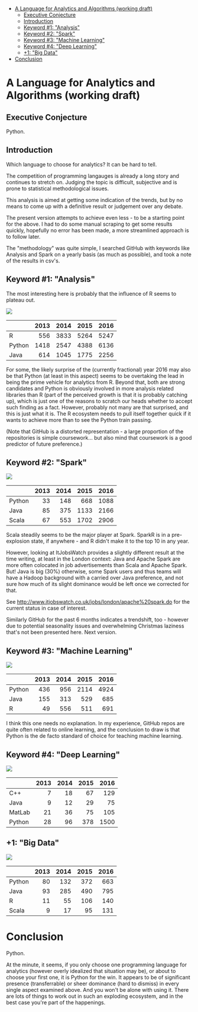 -   [A Language for Analytics and Algorithms
    (working draft)](#a-language-for-analytics-and-algorithms-working-draft)
    -   [Executive Conjecture](#executive-conjecture)
    -   [Introduction](#introduction)
    -   [Keyword \#1: "Analysis"](#keyword-1-analysis)
    -   [Keyword \#2: "Spark"](#keyword-2-spark)
    -   [Keyword \#3: "Machine Learning"](#keyword-3-machine-learning)
    -   [Keyword \#4: "Deep Learning"](#keyword-4-deep-learning)
    -   [+1: "Big Data"](#big-data)
-   [Conclusion](#conclusion)

A Language for Analytics and Algorithms (working draft)
=======================================================

Executive Conjecture
--------------------

Python.

Introduction
------------

Which language to choose for analytics? It can be hard to tell.

The competition of programming langauges is already a long story and
continues to stretch on. Judging the topic is difficult, subjective and
is prone to statistical methodological issues.

This analysis is aimed at getting some indication of the trends, but by
no means to come up with a definitive result or judgement over any
debate.

The present version attempts to achieve even less - to be a starting
point for the above. I had to do some manual scraping to get some
results quickly, hopefully no error has been made, a more streamlined
approach is to follow later.

The "methodology" was quite simple, I searched GitHub with keywords like
Analysis and Spark on a yearly basis (as much as possible), and took a
note of the results in csv's.

Keyword \#1: "Analysis"
-----------------------

The most interesting here is probably that the influence of R seems to
plateau out.

![](analysis_files/figure-markdown_strict/unnamed-chunk-2-1.png)

<table>
<thead>
<tr class="header">
<th></th>
<th align="right">2013</th>
<th align="right">2014</th>
<th align="right">2015</th>
<th align="right">2016</th>
</tr>
</thead>
<tbody>
<tr class="odd">
<td>R</td>
<td align="right">556</td>
<td align="right">3833</td>
<td align="right">5264</td>
<td align="right">5247</td>
</tr>
<tr class="even">
<td>Python</td>
<td align="right">1418</td>
<td align="right">2547</td>
<td align="right">4388</td>
<td align="right">6136</td>
</tr>
<tr class="odd">
<td>Java</td>
<td align="right">614</td>
<td align="right">1045</td>
<td align="right">1775</td>
<td align="right">2256</td>
</tr>
</tbody>
</table>

For some, the likely surprise of the (currently fractional) year 2016
may also be that Python (at least in this aspect) seems to be overtaking
the lead in being the prime vehicle for analytics from R. Beyond that,
both are strong candidates and Python is obviously involved in more
analysis related libraries than R (part of the perceived growth is that
it is probably catching up), which is just one of the reasons to scratch
our heads whether to accept such finding as a fact. However, probably
not many are that surprised, and this is just what it is. The R
ecosystem needs to pull itself together quick if it wants to achieve
more than to see the Python train passing.

(Note that GitHub is a distorted representation - a large proportion of
the repositories is simple coursework... but also mind that coursework
is a good predictor of future preference.)

Keyword \#2: "Spark"
--------------------

![](analysis_files/figure-markdown_strict/unnamed-chunk-3-1.png)

<table>
<thead>
<tr class="header">
<th></th>
<th align="right">2013</th>
<th align="right">2014</th>
<th align="right">2015</th>
<th align="right">2016</th>
</tr>
</thead>
<tbody>
<tr class="odd">
<td>Python</td>
<td align="right">33</td>
<td align="right">148</td>
<td align="right">668</td>
<td align="right">1088</td>
</tr>
<tr class="even">
<td>Java</td>
<td align="right">85</td>
<td align="right">375</td>
<td align="right">1133</td>
<td align="right">2166</td>
</tr>
<tr class="odd">
<td>Scala</td>
<td align="right">67</td>
<td align="right">553</td>
<td align="right">1702</td>
<td align="right">2906</td>
</tr>
</tbody>
</table>

Scala steadily seems to be the major player at Spark. SparkR is in a
pre-explosion state, if anywhere - and R didn't make it to the top 10 in
any year.

However, looking at ItJobsWatch provides a slightly different result at
the time writing, at least in the London context: Java and Apache Spark
are more often colocated in job advertisements than Scala and Apache
Spark. But! Java is big (30%) otherwise, some Spark users and thus teams
will have a Hadoop background with a carried over Java preference, and
not sure how much of its slight dominance would be left once we
corrected for that.

See <http://www.itjobswatch.co.uk/jobs/london/apache%20spark.do> for the
current status in case of interest.

Similarly GitHub for the past 6 months indicates a trendshift, too -
however due to potential seasonality issues and overwhelming Christmas
laziness that's not been presented here. Next version.

Keyword \#3: "Machine Learning"
-------------------------------

![](analysis_files/figure-markdown_strict/unnamed-chunk-4-1.png)

<table>
<thead>
<tr class="header">
<th></th>
<th align="right">2013</th>
<th align="right">2014</th>
<th align="right">2015</th>
<th align="right">2016</th>
</tr>
</thead>
<tbody>
<tr class="odd">
<td>Python</td>
<td align="right">436</td>
<td align="right">956</td>
<td align="right">2114</td>
<td align="right">4924</td>
</tr>
<tr class="even">
<td>Java</td>
<td align="right">155</td>
<td align="right">313</td>
<td align="right">529</td>
<td align="right">685</td>
</tr>
<tr class="odd">
<td>R</td>
<td align="right">49</td>
<td align="right">556</td>
<td align="right">511</td>
<td align="right">691</td>
</tr>
</tbody>
</table>

I think this one needs no explanation. In my experience, GitHub repos
are quite often related to online learning, and the conclusion to draw
is that Python is the de facto standard of choice for teaching machine
learning.

Keyword \#4: "Deep Learning"
----------------------------

![](analysis_files/figure-markdown_strict/unnamed-chunk-5-1.png)

<table>
<thead>
<tr class="header">
<th></th>
<th align="right">2013</th>
<th align="right">2014</th>
<th align="right">2015</th>
<th align="right">2016</th>
</tr>
</thead>
<tbody>
<tr class="odd">
<td>C++</td>
<td align="right">7</td>
<td align="right">18</td>
<td align="right">67</td>
<td align="right">129</td>
</tr>
<tr class="even">
<td>Java</td>
<td align="right">9</td>
<td align="right">12</td>
<td align="right">29</td>
<td align="right">75</td>
</tr>
<tr class="odd">
<td>MatLab</td>
<td align="right">21</td>
<td align="right">36</td>
<td align="right">75</td>
<td align="right">105</td>
</tr>
<tr class="even">
<td>Python</td>
<td align="right">28</td>
<td align="right">96</td>
<td align="right">378</td>
<td align="right">1500</td>
</tr>
</tbody>
</table>

+1: "Big Data"
--------------

![](analysis_files/figure-markdown_strict/unnamed-chunk-6-1.png)

<table>
<thead>
<tr class="header">
<th></th>
<th align="right">2013</th>
<th align="right">2014</th>
<th align="right">2015</th>
<th align="right">2016</th>
</tr>
</thead>
<tbody>
<tr class="odd">
<td>Python</td>
<td align="right">80</td>
<td align="right">132</td>
<td align="right">372</td>
<td align="right">663</td>
</tr>
<tr class="even">
<td>Java</td>
<td align="right">93</td>
<td align="right">285</td>
<td align="right">490</td>
<td align="right">795</td>
</tr>
<tr class="odd">
<td>R</td>
<td align="right">11</td>
<td align="right">55</td>
<td align="right">106</td>
<td align="right">140</td>
</tr>
<tr class="even">
<td>Scala</td>
<td align="right">9</td>
<td align="right">17</td>
<td align="right">95</td>
<td align="right">131</td>
</tr>
</tbody>
</table>

Conclusion
==========

Python.

At the minute, it seems, if you only choose one programming language for
analytics (however overly idealized that situation may be), or about to
choose your first one, it is Python for the win. It appears to be of
significant presence (transferrable) or sheer dominance (hard to
dismiss) in every single aspect examined above. And you won't be alone
with using it. There are lots of things to work out in such an exploding
ecosystem, and in the best case you're part of the happenings.
